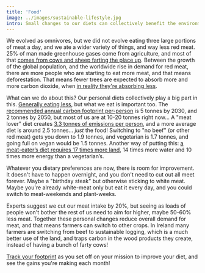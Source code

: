 ```yaml
---
title: 'Food'
image: ../images/sustainable-lifestyle.jpg
intro: Small changes to our diets can collectively benefit the environment, by reducing deforestation and limiting how many farty cows we need guffing the planet up.
---
```


We evolved as omnivores, but we did not evolve eating three large portions of meat a day, and we ate a wider variety of things, and way less red meat. 25% of man made greenhouse gases come from agriculture, and most of that [comes from cows and sheep farting the place up](http://www.fao.org/docrep/010/a0701e/a0701e00.HTM). Between the growth of the global population, and the worldwide rise in demand for red meat, there are more people who are starting to eat more meat, and that means deforestation. That means fewer trees are expected to absorb more and more carbon dioxide, when [in reality they're absorbing less](https://www.carbonbrief.org/tropical-forests-losing-ability-to-absorb-co2-study-says).

What can we do about this? Our personal diets collectively play a big part in this. [Generally eating less](https://onlinelibrary.wiley.com/doi/10.1002/oby.22657), but what we eat is important too. The [recommended annual carbon footprint per-person](https://www.tmrow.com/climatechange/#objective--2-tons-co2eq-per-human-per-year-by-2050) is 5 tonnes by 2030, and 2 tonnes by 2050, but most of us are at 10-20 tonnes right now... A "meat lover" diet creates [3.3 tonnes of emissions per person](http://shrinkthatfootprint.com/food-carbon-footprint-diet), and a more average diet is around 2.5 tonnes... _just_ the food! Switching to "no beef" (or other red meat) gets you down to 1.9 tonnes, and vegetarian is 1.7 tonnes, and going full on vegan would be 1.5 tonnes. Another way of putting this: [a meat-eater’s diet requires 17 times more land](https://newint.org/features/2019/10/04/what-ifthe-world-turned-vegan), 14 times more water and 10 times more energy than a vegetarian’s.

Whatever you dietary preferences are now, there is room for improvement. It doesn't have to happen overnight, and you don't need to cut out all meet forever. Maybe a "birthday steak" but otherwise sticking to white meat. Maybe you're already white-meat only but eat it every day, and you could switch to meat-weekends and plant-weeks.

Experts suggest we cut our meat intake by 20%, but seeing as loads of people won't bother the rest of us need to aim for higher, maybe 50-60% less meat. Together these personal changes reduce overall demand for meat, and that means farmers can switch to other crops. In Ireland many farmers are switching from beef to sustainable logging, which is a much better use of the land, and traps carbon in the wood products they create, instead of having a bunch of farty cows!

[Track your footprint](/footprint-calculators) as you set off on your mission to improve your diet, and see the gains you're making each month!
